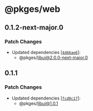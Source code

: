 # @pkges/web

## 0.1.2-next-major.0

### Patch Changes

- Updated dependencies [[`4d66ae6`](https://github.com/JeanBarriere/turbo-changeset-monorepo/commit/4d66ae69191adb02c4891efd50c4d80b10743d96)]:
  - @pkges/libui@2.0.0-next-major.0

## 0.1.1

### Patch Changes

- Updated dependencies [[`fcd0c17`](https://github.com/JeanBarriere/turbo-changeset-monorepo/commit/fcd0c17bbd72ae2b1efcba1d19e5e8b3c6a76c78)]:
  - @pkges/libui@1.0.1
